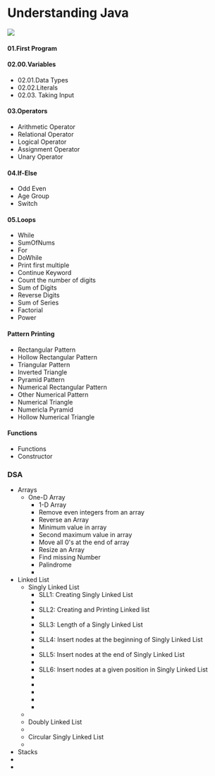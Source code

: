 # Understanding Java

<img src="https://res.cloudinary.com/dxwqpwwrh/image/upload/v1710778444/java/Screenshot_2024-03-18_214130_us2slz.png">

<h4>01.First Program</h4>
<h4>02.00.Variables</h4>
<ul>
    <li>02.01.Data Types</li>
    <li>02.02.Literals</li>
    <li>02.03. Taking Input</li>
</ul>
<h4>03.Operators</h4>
<ul>
    <li>Arithmetic Operator</li>
    <li>Relational Operator</li>
    <li>Logical Operator</li>
    <li>Assignment Operator</li>
    <li>Unary Operator</li>
    
</ul>
<h4>04.If-Else</h4>
<ul>
    <li>Odd Even</li>
    <li>Age Group</li>
    <li>Switch</li>
</ul>
<h4>05.Loops</h4>
<ul>
    <li>While</li>
    <li>SumOfNums</li>
    <li>For</li>
    <li>DoWhile</li>
    <li>Print first multiple</li>
    <li>Continue Keyword</li>
    <li>Count the number of digits</li>
    <li>Sum of Digits</li>
    <li>Reverse Digits</li>
    <li>Sum of Series</li>
    <li>Factorial</li>
    <li>Power</li>
</ul>
<h4>Pattern Printing</h4>
<ul>
    <li>Rectangular Pattern</li>
    <li>Hollow Rectangular Pattern</li>
    <li>Triangular Pattern</li>
    <li>Inverted Triangle</li>
    <li>Pyramid Pattern</li>
    <li>Numerical Rectangular Pattern</li>
    <li>Other Numerical Pattern</li>
    <li>Numerical Triangle</li>
    <li>Numericla Pyramid</li>
    <li>Hollow Numerical Triangle</li>
</ul>
<h4>Functions</h4>
<ul>
    <li>Functions</li>
    <li>Constructor</li>
    
</ul>

<h3>DSA</h3>
<ul>
    <li>Arrays
    <ul>
        <li>One-D Array
            <ul>
                <li>1-D Array</li>
                <li>Remove even integers from an array</li>
                <li>Reverse an Array</li>
                <li>Minimum value in array</li>
                <li>Second maximum value in array</li>
                <li>Move all 0's at the end of array</li>
                <li>Resize an Array</li>
                <li>Find missing Number</li>
                <li>Palindrome</li>
                <li></li>
            </ul>
        </li>
    </ul>
    </li>
    <li>Linked List
    <ul>
        <li>Singly Linked List
        <ul>
            <li>SLL1: Creating Singly Linked List<li>
            <li>SLL2: Creating and Printing Linked list<li>
            <li>SLL3: Length of a Singly Linked List<li>
            <li>SLL4: Insert nodes at the beginning of Singly Linked List<li>
            <li>SLL5: Insert nodes at the end of Singly Linked List<li>
            <li>SLL6: Insert nodes at a given position in Singly Linked List<li>
            <li><li>
            <li><li>
        </ul>
        <li>
        <li>Doubly Linked List<li>
        <li>Circular Singly Linked List<li>
    </ul>
    </li>
    <li>Stacks</li>
    <li></li>
    <li></li>
</ul>

